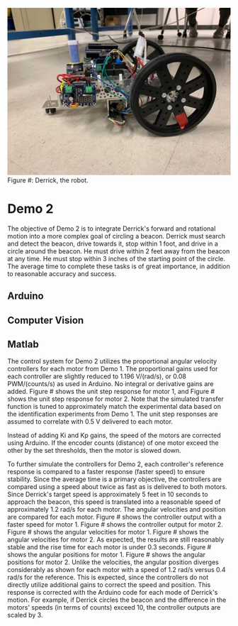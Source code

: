
![Robot](https://github.com/mtyler14/SEED_Group12/blob/master/Demo%202/images/derrick.JPG)
Figure #: Derrick, the robot.

# Demo 2
The objective of Demo 2 is to integrate Derrick's forward and rotational motion into a more complex goal of circling a beacon. Derrick must search and detect the beacon, drive towards it, stop within 1 foot, and drive in a circle around the beacon. He must drive within 2 feet away from the beacon at any time. He must stop within 3 inches of the starting point of the circle. The average time to complete these tasks is of great importance, in addition to reasonable accuracy and success.

## Arduino


## Computer Vision


## Matlab
The control system for Demo 2 utilizes the proportional angular velocity controllers for each motor from Demo 1. The proportional gains used for each controller are slightly reduced to 1.196 V/(rad/s), or 0.08 PWM/(counts/s) as used in Arduino. No integral or derivative gains are added. Figure # shows the unit step response for motor 1, and Figure # shows the unit step response for motor 2. Note that the simulated transfer function is tuned to approximately match the experimental data based on the identification experiments from Demo 1. The unit step responses are assumed to correlate with 0.5 V delivered to each motor.


Instead of adding Ki and Kp gains, the speed of the motors are corrected using Arduino. If the encoder counts (distance) of one motor exceed the other by the set thresholds, then the motor is slowed down.

To further simulate the controllers for Demo 2, each controller's reference response is compared to a faster response (faster speed) to ensure stability. Since the average time is a primary objective, the controllers are compared using a speed about twice as fast as is delivered to both motors. Since Derrick's target speed is approximately 5 feet in 10 seconds to approach the beacon, this speed is translated into a reasonable speed of approximately 1.2 rad/s for each motor. The angular velocities and position are compared for each motor. Figure # shows the controller output with a faster speed for motor 1. Figure # shows the controller output for motor 2. Figure # shows the angular velocities for motor 1. Figure # shows the angular velocities for motor 2. As expected, the results are still reasonably stable and the rise time for each motor is under 0.3 seconds. Figure # shows the angular positions for motor 1. Figure # shows the angular positions for motor 2. Unlike the velocities, the angular position diverges considerably as shown for each motor with a speed of 1.2 rad/s versus 0.4 rad/s for the reference. This is expected, since the controllers do not directly utilize additional gains to correct the speed and position. This response is corrected with the Arduino code for each mode of Derrick's motion. For example, if Derrick circles the beacon and the difference in the motors' speeds (in terms of counts) exceed 10, the controller outputs are scaled by 3. 

